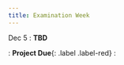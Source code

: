 ```yaml
---
title: Examination Week
---
```


Dec 5
: **TBD**
<!-- : **Visualizing Emerging Risks of Heat Extremes and Premature Death Rate in Southeast Asia under Climate Change**  -->
  <!-- : [[Project Description](https://xiaoganghe.github.io/python-climate-visuals/chapters/project/FinalProject-2023Fall.html)] -->
: **Project Due**{: .label .label-red} 
  : [](#)
 

